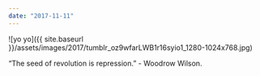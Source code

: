 ```yaml
---
date: "2017-11-11"
---
```


![yo yo]({{ site.baseurl }}/assets/images/2017/tumblr_oz9wfarLWB1r16syio1_1280-1024x768.jpg)

“The seed of revolution is repression.” - Woodrow Wilson.
